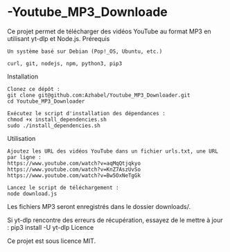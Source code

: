 # -Youtube_MP3_Downloade

Ce projet permet de télécharger des vidéos YouTube au format MP3 en utilisant yt-dlp et Node.js.
Prérequis

    Un système basé sur Debian (Pop!_OS, Ubuntu, etc.)

    curl, git, nodejs, npm, python3, pip3

Installation

    Clonez ce dépôt :
    git clone git@github.com:Azhabel/Youtube_MP3_Downloader.git
    cd Youtube_MP3_Downloader

    Exécutez le script d'installation des dépendances :
    chmod +x install_dependencies.sh
    sudo ./install_dependencies.sh

Utilisation

    Ajoutez les URL des vidéos YouTube dans un fichier urls.txt, une URL par ligne :
    https://www.youtube.com/watch?v=aqMqQtjqkyo
    https://www.youtube.com/watch?v=KnZ7AszUvSo
    https://www.youtube.com/watch?v=Bw5OxNeTgGk

    Lancez le script de téléchargement :
    node download.js

Les fichiers MP3 seront enregistrés dans le dossier downloads/.

Si yt-dlp rencontre des erreurs de récupération, essayez de le mettre à jour :
pip3 install -U yt-dlp
Licence

Ce projet est sous licence MIT.

